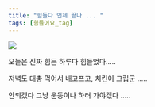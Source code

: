 ```yaml
---
title: "힘들다 언제 끝나 ... "
tags: [힘들어요_tag]
---
```

  <img src="https://scontent.xx.fbcdn.net/hphotos-xta1/v/t1.0-9/s720x720/11330013_1394753137522027_6001094945451622086_n.jpg?oh=64fe862909e66864e4c6cc6091e4a71d&oe=56082C3C" >
  <p> 오늘은 진짜 힘든 하루다 힘들었다..... </p>
  <p> 저녁도 대충 먹어서 배고프고, 치킨이 그립군 .....  </p>
  <p> 안되겠다 그냥 운동이나 하러 가야겠다  .....  </p>
